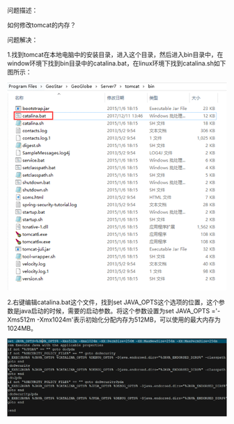 问题描述：

如何修改tomcat的内存？



问题解决：

1.找到tomcat在本地电脑中的安装目录，进入这个目录，然后进入bin目录中，在window环境下找到bin目录中的catalina.bat，在linux环境下找到catalina.sh如下图所示：

![](picture/9.png)


2.右键编辑catalina.bat这个文件，找到set JAVA_OPTS这个选项的位置，这个参数是java启动的时候，需要的启动参数。将这个参数设置为set JAVA_OPTS ='-Xms512m -Xmx1024m'表示初始化分配内存为512MB，可以使用的最大内存为1024MB。

![](picture/10.png)


